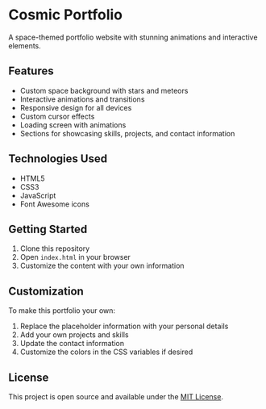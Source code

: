 # Cosmic Portfolio

A space-themed portfolio website with stunning animations and interactive elements.

## Features

- Custom space background with stars and meteors
- Interactive animations and transitions
- Responsive design for all devices
- Custom cursor effects
- Loading screen with animations
- Sections for showcasing skills, projects, and contact information

## Technologies Used

- HTML5
- CSS3
- JavaScript
- Font Awesome icons

## Getting Started

1. Clone this repository
2. Open `index.html` in your browser
3. Customize the content with your own information

## Customization

To make this portfolio your own:

1. Replace the placeholder information with your personal details
2. Add your own projects and skills
3. Update the contact information
4. Customize the colors in the CSS variables if desired

## License

This project is open source and available under the [MIT License](LICENSE).